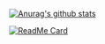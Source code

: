 <!--
![header](https://capsule-render.vercel.app/api?type=wave&color=gradient&height=300&section=header&text=Hi&nbsp;there&nbsp;👋&fontSize=90)  


## 📫 How to reach me
 - ### [`NaverBlog`]
## 💬 Ask me about ... 
 - ### zzang9ha@naver.com

[`NaverBlog`]: https://blog.naver.com/zzang9ha

![header](https://capsule-render.vercel.app/api?type=wave&color=gradient&height=150&section=footer&&fontSize=90)  
-->

[![Anurag's github stats](https://github-readme-stats.vercel.app/api?username=JuHyun419&count_private=true&theme=radical)](https://github.com/anuraghazra/github-readme-stats)

[![ReadMe Card](https://github-readme-stats.vercel.app/api/pin/?username=JuHyun419&repo=github.com/jh-dev-study)](https://github.com/jh-dev-study)


<!--
**JuHyun419/JuHyun419** is a ✨ _special_ ✨ repository because its `README.md` (this file) appears on your GitHub profile.


Here are some ideas to get you started:

- 🔭 I’m currently working on ...
- 🌱 I’m currently learning ...
- 👯 I’m looking to collaborate on ...
- 🤔 I’m looking for help with ...
- 💬 Ask me about ...
- 📫 How to reach me: ...
- 😄 Pronouns: ...
- ⚡ Fun fact: ...
-->
